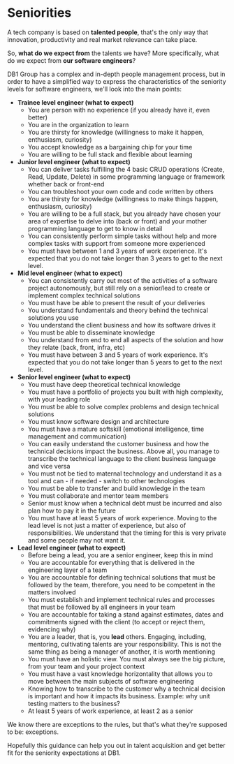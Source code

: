 # Seniorities

A tech company is based on **talented people**, that's the only way that innovation, productivity and real market relevance can take place.

So, **what do we expect from** the talents we have? More specifically, what do we expect from **our software engineers**?

DB1 Group has a complex and in-depth people management process, but in order to have a simplified way to express the characteristics of the seniority levels for software engineers, we'll look into the main points:

- **Trainee level engineer (what to expect)**
  - You are person with no experience (if you already have it, even better)
  - You are in the organization to learn
  - You are thirsty for knowledge (willingness to make it happen, enthusiasm, curiosity)
  - You accept knowledge as a bargaining chip for your time
  - You are willing to be full stack and flexible about learning
- **Junior level engineer (what to expect)**
  - You can deliver tasks fulfilling the 4 basic CRUD operations (Create, Read, Update, Delete) in some programming language or framework whether back or front-end
  - You can troubleshoot your own code and code written by others
  - You are thirsty for knowledge (willingness to make things happen, enthusiasm, curiosity)
  - You are willing to be a full stack, but you already have chosen your area of expertise to delve into (back or front) and your mother programming language to get to know in detail
  - You can consistently perform simple tasks without help and more complex tasks with support from someone more experienced
  - You must have between 1 and 3 years of work experience. It's expected that you do not take longer than 3 years to get to the next level.
- **Mid level engineer (what to expect)**
  - You can consistently carry out most of the activities of a software project autonomously, but still rely on a senior/lead to create or implement complex technical solutions
  - You must have be able to present the result of your deliveries
  - You understand fundamentals and theory behind the technical solutions you use
  - You understand the client business and how its software drives it
  - You must be able to disseminate knowledge
  - You understand from end to end all aspects of the solution and how they relate (back, front, infra, etc)
  - You must have between 3 and 5 years of work experience. It's expected that you do not take longer than 5 years to get to the next level.
- **Senior level engineer (what to expect)**
  - You must have deep theoretical technical knowledge
  - You must have a portfolio of projects you built with high complexity, with your leading role
  - You must be able to solve complex problems and design technical solutions
  - You must know software design and architecture
  - You must have a mature softskill (emotional intelligence, time management and communication)
  - You can easily understand the customer business and how the technical decisions impact the business. Above all, you manage to transcribe the technical language to the client business language and vice versa
  - You must not be tied to maternal technology and understand it as a tool and can - if needed - switch to other technologies
  - You must be able to transfer and build knowledge in the team
  - You must collaborate and mentor team members
  - Senior must know when a technical debt must be incurred and also plan how to pay it in the future
  - You must have at least 5 years of work experience. Moving to the lead level is not just a matter of experience, but also of responsibilities. We understand that the timing for this is very private and some people may not want it.
- **Lead level engineer (what to expect)**
  - Before being a lead, you are a senior engineer, keep this in mind
  - You are accountable for everything that is delivered in the engineering layer of a team
  - You are accountable for defining technical solutions that must be followed by the team, therefore, you need to be competent in the matters involved
  - You must establish and implement technical rules and processes that must be followed by all engineers in your team
  - You are accountable for taking a stand against estimates, dates and commitments signed with the client (to accept or reject them, evidencing why)
  - You are a leader, that is, you **lead** others. Engaging, including, mentoring, cultivating talents are your responsibility. This is not the same thing as being a manager of another, it is worth mentioning
  - You must have an holistic view. You must always see the big picture, from your team and your project context
  - You must have a vast knowledge horizontality that allows you to move between the main subjects of software engineering
  - Knowing how to transcribe to the customer why a technical decision is important and how it impacts its business. Example: why unit testing matters to the business?
  - At least 5 years of work experience, at least 2 as a senior

We know there are exceptions to the rules, but that's what they're supposed to be: exceptions.

Hopefully this guidance can help you out in talent acquisition and get better fit for the seniority expectations at DB1.
